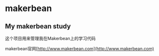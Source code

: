 # makerbean
## My makerbean study

这个项目用来管理我在Makerbean上的学习代码

makerbean官网[http://www.makerbean.com](http://www.makerbean.com)
